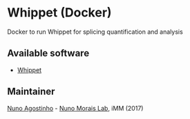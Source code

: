 # Whippet (Docker)
Docker to run Whippet for splicing quantification and analysis

## Available software
- [Whippet](https://github.com/timbitz/Whippet.jl)

## Maintainer
[Nuno Agostinho](mailto:nunodanielagostinho@gmail.com) - [Nuno Morais Lab](http://imm.medicina.ulisboa.pt/group/compbio/), iMM (2017)

